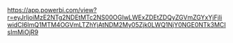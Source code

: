 https://app.powerbi.com/view?r=eyJrIjoiMzE2NTg2NDEtMTc2NS00OGIwLWExZDEtZDQyZGVmZGYxYjFjIiwidCI6ImQ1MTM4OGVmLTZhYjAtNDM2My05Zjk0LWQ1NjY0NGE0NTk3MCIsImMiOjR9
